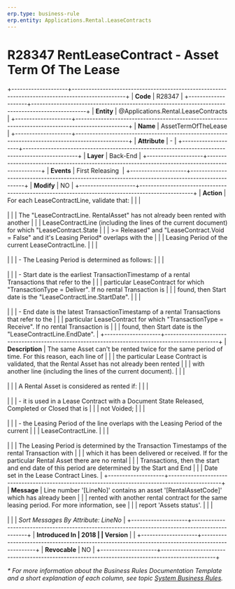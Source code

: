 ```yaml
---
erp.type: business-rule
erp.entity: Applications.Rental.LeaseContracts
---
```


# R28347 RentLeaseContract - Аsset Term Оf The Lease
+--------------------+-------------------------------------------------------------------------------------------------+
| **Code**           | R28347                                                                                          |
+--------------------+-------------------------------------------------------------------------------------------------+
| **Entity**         | @Applications.Rental.LeaseContracts                                                             |
+--------------------+-------------------------------------------------------------------------------------------------+
| **Name**           | АssetTermОfTheLease                                                                             |
+--------------------+-------------------------------------------------------------------------------------------------+
| **Attribute**      | \-                                                                                              |
+--------------------+-------------------------------------------------------------------------------------------------+
| **Layer**          | Back-End                                                                                        |
+--------------------+-------------------------------------------------------------------------------------------------+
| **Events**         | First Releasing                                                                                 |
+--------------------+-------------------------------------------------------------------------------------------------+
| **Modify**         | NO                                                                                              |
+--------------------+-------------------------------------------------------------------------------------------------+
| **Action**         | For each LeaseContractLine, validate that:                                                      |
|                    | <br/><br/>                                                                                      |
|                    | The \"LeaseContractLine. RentalAsset\" has not already been rented with another                 |
|                    | LeaseContractLine (including the lines of the current document) for which \"LeaseContract.State |
|                    | \>= Released\" and \"LeaseContract.Void = False\" and it's Leasing Period\* overlaps with the   |
|                    | Leasing Period of the current LeaseContractLine.                                                |
|                    | <br/><br/>                                                                                      |
|                    | -   The Leasing Period is determined as follows:                                                |
|                    | <br/><br/>                                                                                      |
|                    | - Start date is the earliest TransactionTimestamp of a rental Transactions that refer to the    |
|                    | particular LeaseContract for which \"TransactionType = Deliver\". If no rental Transaction is   |
|                    | found, then Start date is the \"LeaseContractLine.StartDate\".                                  |
|                    | <br/><br/>                                                                                      |
|                    | - End date is the latest TransactionTimestamp of a rental Transactions that refer to the        |
|                    | particular LeaseContract for which \"TransactionType = Receive\". If no rental Transaction is   |
|                    | found, then Start date is the \"LeaseContractLine.EndDate\".                                    |
+--------------------+-------------------------------------------------------------------------------------------------+
| **Description**    | The same Asset can't be rented twice for the same period of time. For this reason, each line of |
|                    | the particular Lease Contract is validated, that the Rental Asset has not already been rented   |
|                    | with another line (including the lines of the current document).                                |
|                    | <br/><br/>                                                                                      |
|                    | A Rental Asset is considered as rented if:                                                      |
|                    | <br/><br/>                                                                                      |
|                    | - it is used in a Lease Contract with a Document State Released, Completed or Closed that is    |
|                    | not Voided;                                                                                     |
|                    | <br/><br/>                                                                                      |
|                    | - the Leasing Period of the line overlaps with the Leasing Period of the current                |
|                    | LeaseContractLine.                                                                              |
|                    | <br/><br/>                                                                                      |
|                    | The Leasing Period is determined by the Transaction Timestamps of the rental Transaction with   |
|                    | which it has been delivered or received. If for the particular Rental Asset there are no rental |
|                    | Transactions, then the start and end date of this period are determined by the Start and End    |
|                    | Date set in the Lease Contract Lines.                                                           |
+--------------------+-------------------------------------------------------------------------------------------------+
| **Message**        | Line number \'\[LineNo\]\' contains an asset \'\[RentalAssetCodе\]\' which has already been     |
|                    | rented with another rental contract for the same leasing period. For more information, see      |
|                    | report \'Assets status\'.                                                                       |
|                    | <br/><br/>                                                                                      |
|                    | *Sort Messages By Attribute: LineNo*                                                            |
+--------------------+-------------------------------------------------------------------------------------------------+
| **Introduced In    | 2018                                                                                            |
| Version**          |                                                                                                 |
+--------------------+-------------------------------------------------------------------------------------------------+
| **Revocable**      | NO                                                                                              |
+--------------------+-------------------------------------------------------------------------------------------------+

*\* For more information about the Business Rules Documentation Template and a short explanation of each column, see
topic [System Business Rules](../templates/template-description-system-business-rules.md).*
